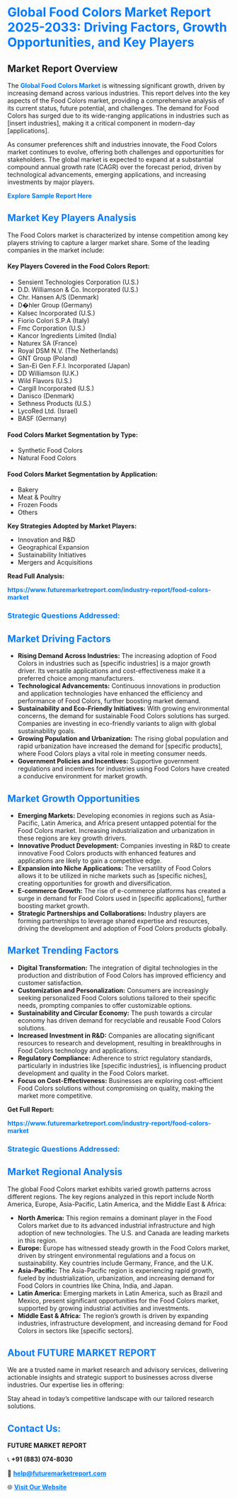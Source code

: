 <h1 style="color: #007BFF;">Global Food Colors Market Report 2025-2033: Driving Factors, Growth Opportunities, and Key Players</h1>

<section id="overview">
<h2>Market Report Overview</h2>
<p>The <a href="https://www.futuremarketreport.com/industry-report/food-colors-market" style="color: #007BFF; text-decoration: none;"><strong>Global Food Colors Market</strong></a> is witnessing significant growth, driven by increasing demand across various industries. This report delves into the key aspects of the Food Colors market, providing a comprehensive analysis of its current status, future potential, and challenges. The demand for Food Colors has surged due to its wide-ranging applications in industries such as [insert industries], making it a critical component in modern-day [applications].</p>
<p>As consumer preferences shift and industries innovate, the Food Colors market continues to evolve, offering both challenges and opportunities for stakeholders. The global market is expected to expand at a substantial compound annual growth rate (CAGR) over the forecast period, driven by technological advancements, emerging applications, and increasing investments by major players.</p>
</section>

<section id="overview">
<p><a href="https://www.futuremarketreport.com/request-sample/reportId=83110" style="color: #007BFF; text-decoration: none;"><strong>Explore Sample Report Here</strong></a></p>
</section>

<section id="key-players">
<h2 style="color: #007BFF;">Market Key Players Analysis</h2>
<p>The Food Colors market is characterized by intense competition among key players striving to capture a larger market share. Some of the leading companies in the market include:</p>
<h4>Key Players Covered in the Food Colors Report:</h4>
<ul><li>Sensient Technologies Corporation (U.S.)</li><li>D.D. Williamson &amp; Co. Incorporated (U.S.)</li><li>Chr. Hansen A/S (Denmark)</li><li>D�hler Group (Germany)</li><li>Kalsec Incorporated (U.S.)</li><li>Fiorio Colori S.P.A (Italy)</li><li>Fmc Corporation (U.S.)</li><li>Kancor Ingredients Limited (India)</li><li>Naturex SA (France)</li><li>Royal DSM N.V. (The Netherlands)</li><li>GNT Group (Poland)</li><li>San-Ei Gen F.F.I. Incorporated (Japan)</li><li>DD Williamson (U.K.)</li><li>Wild Flavors (U.S.)</li><li>Cargill Incorporated (U.S.)</li><li>Danisco (Denmark)</li><li>Sethness Products (U.S.)</li><li>LycoRed Ltd. (Israel)</li><li>BASF (Germany)</li></ul>
<h4>Food Colors Market Segmentation by Type:</h4>
<ul><li>Synthetic Food Colors</li><li>Natural Food Colors</li></ul>

<h4>Food Colors Market Segmentation by Application:</h4>
<ul><li>Bakery</li><li>Meat &amp; Poultry</li><li>Frozen Foods</li><li>Others</li></ul>
<p><strong>Key Strategies Adopted by Market Players:</strong></p>
<ul>
<li>Innovation and R&D</li>
<li>Geographical Expansion</li>
<li>Sustainability Initiatives</li>
<li>Mergers and Acquisitions</li>
</ul>
</section>

<section>
<p><strong>Read Full Analysis: </strong></p><a href="https://www.futuremarketreport.com/industry-report/food-colors-market" style="color: #007BFF; text-decoration: none;"><strong>https://www.futuremarketreport.com/industry-report/food-colors-market</strong></a>
<h3 style="color: #007BFF;">Strategic Questions Addressed:</h3>
</section>

<section id="driving-factors">
<h2 style="color: #007BFF;">Market Driving Factors</h2>
<ul>
<li><strong>Rising Demand Across Industries:</strong> The increasing adoption of Food Colors in industries such as [specific industries] is a major growth driver. Its versatile applications and cost-effectiveness make it a preferred choice among manufacturers.</li>
<li><strong>Technological Advancements:</strong> Continuous innovations in production and application technologies have enhanced the efficiency and performance of Food Colors, further boosting market demand.</li>
<li><strong>Sustainability and Eco-Friendly Initiatives:</strong> With growing environmental concerns, the demand for sustainable Food Colors solutions has surged. Companies are investing in eco-friendly variants to align with global sustainability goals.</li>
<li><strong>Growing Population and Urbanization:</strong> The rising global population and rapid urbanization have increased the demand for [specific products], where Food Colors plays a vital role in meeting consumer needs.</li>
<li><strong>Government Policies and Incentives:</strong> Supportive government regulations and incentives for industries using Food Colors have created a conducive environment for market growth.</li>
</ul>
</section>

<section id="growth-opportunities">
<h2 style="color: #007BFF;">Market Growth Opportunities</h2>
<ul>
<li><strong>Emerging Markets:</strong> Developing economies in regions such as Asia-Pacific, Latin America, and Africa present untapped potential for the Food Colors market. Increasing industrialization and urbanization in these regions are key growth drivers.</li>
<li><strong>Innovative Product Development:</strong> Companies investing in R&D to create innovative Food Colors products with enhanced features and applications are likely to gain a competitive edge.</li>
<li><strong>Expansion into Niche Applications:</strong> The versatility of Food Colors allows it to be utilized in niche markets such as [specific niches], creating opportunities for growth and diversification.</li>
<li><strong>E-commerce Growth:</strong> The rise of e-commerce platforms has created a surge in demand for Food Colors used in [specific applications], further boosting market growth.</li>
<li><strong>Strategic Partnerships and Collaborations:</strong> Industry players are forming partnerships to leverage shared expertise and resources, driving the development and adoption of Food Colors products globally.</li>
</ul>
</section>

<section id="trending-factors">
<h2 style="color: #007BFF;">Market Trending Factors</h2>
<ul>
<li><strong>Digital Transformation:</strong> The integration of digital technologies in the production and distribution of Food Colors has improved efficiency and customer satisfaction.</li>
<li><strong>Customization and Personalization:</strong> Consumers are increasingly seeking personalized Food Colors solutions tailored to their specific needs, prompting companies to offer customizable options.</li>
<li><strong>Sustainability and Circular Economy:</strong> The push towards a circular economy has driven demand for recyclable and reusable Food Colors solutions.</li>
<li><strong>Increased Investment in R&D:</strong> Companies are allocating significant resources to research and development, resulting in breakthroughs in Food Colors technology and applications.</li>
<li><strong>Regulatory Compliance:</strong> Adherence to strict regulatory standards, particularly in industries like [specific industries], is influencing product development and quality in the Food Colors market.</li>
<li><strong>Focus on Cost-Effectiveness:</strong> Businesses are exploring cost-efficient Food Colors solutions without compromising on quality, making the market more competitive.</li>
</ul>
</section>

<section>
<p><strong>Get Full Report: </strong></p><a href="https://www.futuremarketreport.com/industry-report/food-colors-market" style="color: #007BFF; text-decoration: none;"><strong>https://www.futuremarketreport.com/industry-report/food-colors-market</strong></a>
<h3 style="color: #007BFF;">Strategic Questions Addressed:</h3>
</section>


<section id="regional-analysis">
<h2 style="color: #007BFF;">Market Regional Analysis</h2>
<p>The global Food Colors market exhibits varied growth patterns across different regions. The key regions analyzed in this report include North America, Europe, Asia-Pacific, Latin America, and the Middle East & Africa:</p>
<ul>
<li><strong>North America:</strong> This region remains a dominant player in the Food Colors market due to its advanced industrial infrastructure and high adoption of new technologies. The U.S. and Canada are leading markets in this region.</li>
<li><strong>Europe:</strong> Europe has witnessed steady growth in the Food Colors market, driven by stringent environmental regulations and a focus on sustainability. Key countries include Germany, France, and the U.K.</li>
<li><strong>Asia-Pacific:</strong> The Asia-Pacific region is experiencing rapid growth, fueled by industrialization, urbanization, and increasing demand for Food Colors in countries like China, India, and Japan.</li>
<li><strong>Latin America:</strong> Emerging markets in Latin America, such as Brazil and Mexico, present significant opportunities for the Food Colors market, supported by growing industrial activities and investments.</li>
<li><strong>Middle East & Africa:</strong> The region’s growth is driven by expanding industries, infrastructure development, and increasing demand for Food Colors in sectors like [specific sectors].</li>
</ul>
</section>

<footer>
<h2 style="color: #007BFF;">About FUTURE MARKET REPORT</h2>
<p>We are a trusted name in market research and advisory services, delivering actionable insights and strategic support to businesses across diverse industries. Our expertise lies in offering:</p>

<p>Stay ahead in today’s competitive landscape with our tailored research solutions.</p>

<h2 style="color: #007BFF;">Contact Us:</h2>
<p><strong>FUTURE MARKET REPORT</strong></p>
<p>📞 <strong>+91 (883) 074-8030</strong></p>
<p>📧 <strong><a href="mailto:help@futuremarketreport.com" style="color: #007BFF;">help@futuremarketreport.com</a></strong></p>
<p>🌐 <strong><a href="https://www.futuremarketreport.com/" style="color: #007BFF;">Visit Our Website</a></strong></p>
</footer>